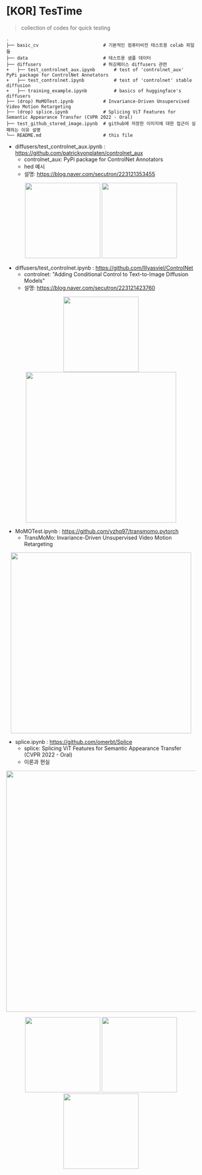 # [KOR] TesTime
> collection of codes for quick testing

    .
    ├── basic_cv                        # 기본적인 컴퓨터비전 테스트용 colab 파일들  
    ├── data                            # 테스트용 샘플 데이터
    ├── diffusers                       # 허깅페이스 diffusers 관련
    +   ├── test_controlnet_aux.ipynb       # test of 'controlnet_aux' PyPi package for ControlNet Annotators 
    +   ├── test_controlnet.ipynb           # test of 'controlnet' stable diffusion 
    +   ├── training_example.ipynb          # basics of huggingface's diffusers 
    ├── (drop) MoMOTest.ipynb           # Invariance-Driven Unsupervised Video Motion Retargeting
    ├── (drop) splice.ipynb             # Splicing ViT Features for Semantic Appearance Transfer (CVPR 2022 - Oral)
    ├── test_github_stored_image.ipynb  # github에 저장한 이미지에 대한 접근이 실패하는 이유 설명
    └── README.md                       # this file

- diffusers/test_controlnet_aux.ipynb : https://github.com/patrickvonplaten/controlnet_aux
   - controlnet_aux: PyPi package for ControlNet Annotators
   - hed 예시
   - 설명: https://blog.naver.com/secutron/223121353455
</p>
<p align='center'>   
    <img src='https://github.com/secutron/TesTime/assets/1733748/c245e542-1ac0-4fde-b827-20abd60ffad8' width="200"/>
    <img src='https://github.com/secutron/TesTime/assets/1733748/f8f0b6bd-8f7c-419d-aab6-f0db5c275c5f' width="200"/>
</p>

- diffusers/test_controlnet.ipynb : https://github.com/lllyasviel/ControlNet
   - controlnet: "Adding Conditional Control to Text-to-Image Diffusion Models"
   - 설명: https://blog.naver.com/secutron/223121423760
</p>
<p align='center'>   
    <img src='https://github.com/secutron/TesTime/assets/1733748/9f5f20e3-dd61-41e9-8076-191a6d6f4e37' width="200"/>
    <img src='https://github.com/secutron/TesTime/assets/1733748/ee6d6e58-d41b-44f9-86c3-fa7105224da8' width="400"/>
</p>

- MoMOTest.ipynb : https://github.com/yzhq97/transmomo.pytorch
   - TransMoMo: Invariance-Driven Unsupervised Video Motion Retargeting
<p align='center'>  
  <img src='https://yzhq97.github.io/assets/transmomo/dance.gif' width='480'/>
</p>

- splice.ipynb : https://github.com/omerbt/Splice
   - splice: Splicing ViT Features for Semantic Appearance Transfer (CVPR 2022 - Oral)
   - 이론과 현실
<p align='center'>  
  <img src='https://github.com/omerbt/Splice/blob/master/imgs/teaser.png'  width='640'/>
</p>
<p align='center'>   
    <img src='https://github.com/secutron/TesTime/assets/1733748/5cbd34e9-933f-4101-aac0-4cbade73cd59' width="200"/>
    <img src='https://github.com/secutron/TesTime/assets/1733748/001e371a-a48d-4436-b56f-dc4897f97642)' width="200"/>
    <img src='https://github.com/secutron/TesTime/assets/1733748/a673fd8e-20a2-447b-ac70-49f67eb38a1f)' width="200"/>
</p>





